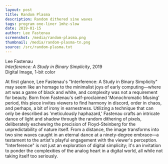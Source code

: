 ```yaml
---
layout: post
title: Random Plasma
description: Random dithered sine waves
tags: program one-liner 1mhz-slow
date: 2019-01-15
author: Lee Fastenau
screenshot: /media/random-plasma.png
thumbnail: /media/random-plasma-tn.png
source: /src/random-plasma.txt
---
```


Lee Fastenau</br>
_Interference: A Study in Binary Simplicity_, 2019</br>
Digital Image, 1-bit color

At first glance, Lee Fastenau's "Interference: A Study in Binary Simplicity" may seem like an homage to the minimalist joys of early computing—where art was a game of black and white, and complexity was not a requirement for beauty. Born from Fastenau's self-proclaimed 'Monochromatic Musing' period, this piece invites viewers to find harmony in discord, order in chaos, and perhaps, a bit of irony in earnestness. Utilizing a technique that can only be described as 'meticulously haphazard,' Fastenau crafts an intricate dance of light and shadow through the random dithering of pixels, deliberately eschewing the precision of Floyd-Steinberg for the unpredictability of nature itself. From a distance, the image transforms into two sine waves caught in an eternal dance at a ninety-degree embrace—a testament to the artist's playful engagement with the viewer's perception. "Interference" is not just an exploration of digital simplicity; it's an invitation to ponder the complexities of the analog heart in a digital world, all while not taking itself too seriously.